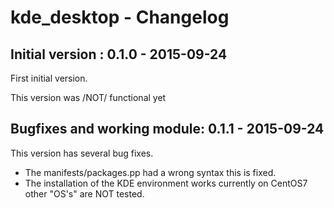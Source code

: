 # kde_desktop - Changelog

## Initial version : 0.1.0 - 2015-09-24

First initial version.

This version was /NOT/ functional yet

## Bugfixes and working module: 0.1.1 - 2015-09-24

This version has several bug fixes.
- The manifests/packages.pp had a wrong syntax this is fixed.
- The installation of the KDE environment works currently on CentOS7 other "OS's" are NOT tested.
